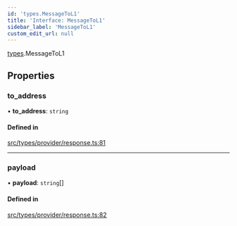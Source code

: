 ```yaml
---
id: 'types.MessageToL1'
title: 'Interface: MessageToL1'
sidebar_label: 'MessageToL1'
custom_edit_url: null
---
```


[types](../namespaces/types.md).MessageToL1

## Properties

### to_address

• **to_address**: `string`

#### Defined in

[src/types/provider/response.ts:81](https://github.com/0xs34n/starknet.js/blob/v5.14.1/src/types/provider/response.ts#L81)

---

### payload

• **payload**: `string`[]

#### Defined in

[src/types/provider/response.ts:82](https://github.com/0xs34n/starknet.js/blob/v5.14.1/src/types/provider/response.ts#L82)
